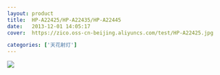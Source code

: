 ```yaml
---
layout: product
title:  HP-A22425/HP-A22435/HP-A22445
date:   2013-12-01 14:05:17
cover:	https://zico.oss-cn-beijing.aliyuncs.com/test/HP-A22425.jpg

categories: ['天花射灯']
---
```


![](https://zico.oss-cn-beijing.aliyuncs.com/test/7e1iq.png)